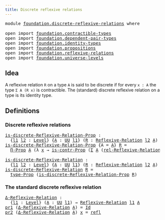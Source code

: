 ```yaml
---
title: Discrete reflexive relations
---
```


<pre class="Agda"><a id="54" class="Keyword">module</a> <a id="61" href="foundation.discrete-reflexive-relations.html" class="Module">foundation.discrete-reflexive-relations</a> <a id="101" class="Keyword">where</a>

<a id="108" class="Keyword">open</a> <a id="113" class="Keyword">import</a> <a id="120" href="foundation.contractible-types.html" class="Module">foundation.contractible-types</a>
<a id="150" class="Keyword">open</a> <a id="155" class="Keyword">import</a> <a id="162" href="foundation.dependent-pair-types.html" class="Module">foundation.dependent-pair-types</a>
<a id="194" class="Keyword">open</a> <a id="199" class="Keyword">import</a> <a id="206" href="foundation.identity-types.html" class="Module">foundation.identity-types</a>
<a id="232" class="Keyword">open</a> <a id="237" class="Keyword">import</a> <a id="244" href="foundation.propositions.html" class="Module">foundation.propositions</a>
<a id="268" class="Keyword">open</a> <a id="273" class="Keyword">import</a> <a id="280" href="foundation.reflexive-relations.html" class="Module">foundation.reflexive-relations</a>
<a id="311" class="Keyword">open</a> <a id="316" class="Keyword">import</a> <a id="323" href="foundation.universe-levels.html" class="Module">foundation.universe-levels</a>
</pre>
## Idea

A reflexive relation `R` on a type `A` is said to be discrete if for every `x : A` the type `Σ A (R x)` is contractible. The (standard) discrete reflexive relation on a type is its identity type.

## Definitions

### Discrete reflexive relations

<pre class="Agda"><a id="is-discrete-Reflexive-Relation-Prop"></a><a id="619" href="foundation.discrete-reflexive-relations.html#619" class="Function">is-discrete-Reflexive-Relation-Prop</a> <a id="655" class="Symbol">:</a>
  <a id="659" class="Symbol">{</a><a id="660" href="foundation.discrete-reflexive-relations.html#660" class="Bound">l1</a> <a id="663" href="foundation.discrete-reflexive-relations.html#663" class="Bound">l2</a> <a id="666" class="Symbol">:</a> <a id="668" href="Agda.Primitive.html#597" class="Postulate">Level</a><a id="673" class="Symbol">}</a> <a id="675" class="Symbol">{</a><a id="676" href="foundation.discrete-reflexive-relations.html#676" class="Bound">A</a> <a id="678" class="Symbol">:</a> <a id="680" href="foundation-core.universe-levels.html#235" class="Primitive">UU</a> <a id="683" href="foundation.discrete-reflexive-relations.html#660" class="Bound">l1</a><a id="685" class="Symbol">}</a> <a id="687" class="Symbol">(</a><a id="688" href="foundation.discrete-reflexive-relations.html#688" class="Bound">R</a> <a id="690" class="Symbol">:</a> <a id="692" href="foundation.reflexive-relations.html#378" class="Function">Reflexive-Relation</a> <a id="711" href="foundation.discrete-reflexive-relations.html#663" class="Bound">l2</a> <a id="714" href="foundation.discrete-reflexive-relations.html#676" class="Bound">A</a><a id="715" class="Symbol">)</a> <a id="717" class="Symbol">→</a> <a id="719" href="foundation-core.propositions.html#1393" class="Function">UU-Prop</a> <a id="727" class="Symbol">(</a><a id="728" href="foundation.discrete-reflexive-relations.html#660" class="Bound">l1</a> <a id="731" href="Agda.Primitive.html#810" class="Primitive Operator">⊔</a> <a id="733" href="foundation.discrete-reflexive-relations.html#663" class="Bound">l2</a><a id="735" class="Symbol">)</a>
<a id="737" href="foundation.discrete-reflexive-relations.html#619" class="Function">is-discrete-Reflexive-Relation-Prop</a> <a id="773" class="Symbol">{</a><a id="774" class="Argument">A</a> <a id="776" class="Symbol">=</a> <a id="778" href="foundation.discrete-reflexive-relations.html#778" class="Bound">A</a><a id="779" class="Symbol">}</a> <a id="781" href="foundation.discrete-reflexive-relations.html#781" class="Bound">R</a> <a id="783" class="Symbol">=</a>
  <a id="787" href="foundation-core.propositions.html#6694" class="Function">Π-Prop</a> <a id="794" href="foundation.discrete-reflexive-relations.html#778" class="Bound">A</a> <a id="796" class="Symbol">(λ</a> <a id="799" href="foundation.discrete-reflexive-relations.html#799" class="Bound">x</a> <a id="801" class="Symbol">→</a> <a id="803" href="foundation.contractible-types.html#1563" class="Function">is-contr-Prop</a> <a id="817" class="Symbol">(</a><a id="818" href="foundation-core.dependent-pair-types.html#515" class="Record">Σ</a> <a id="820" href="foundation.discrete-reflexive-relations.html#778" class="Bound">A</a> <a id="822" class="Symbol">(</a><a id="823" href="foundation.reflexive-relations.html#598" class="Function">rel-Reflexive-Relation</a> <a id="846" href="foundation.discrete-reflexive-relations.html#781" class="Bound">R</a> <a id="848" href="foundation.discrete-reflexive-relations.html#799" class="Bound">x</a><a id="849" class="Symbol">)))</a>

<a id="is-discrete-Reflexive-Relation"></a><a id="854" href="foundation.discrete-reflexive-relations.html#854" class="Function">is-discrete-Reflexive-Relation</a> <a id="885" class="Symbol">:</a>
  <a id="889" class="Symbol">{</a><a id="890" href="foundation.discrete-reflexive-relations.html#890" class="Bound">l1</a> <a id="893" href="foundation.discrete-reflexive-relations.html#893" class="Bound">l2</a> <a id="896" class="Symbol">:</a> <a id="898" href="Agda.Primitive.html#597" class="Postulate">Level</a><a id="903" class="Symbol">}</a> <a id="905" class="Symbol">{</a><a id="906" href="foundation.discrete-reflexive-relations.html#906" class="Bound">A</a> <a id="908" class="Symbol">:</a> <a id="910" href="foundation-core.universe-levels.html#235" class="Primitive">UU</a> <a id="913" href="foundation.discrete-reflexive-relations.html#890" class="Bound">l1</a><a id="915" class="Symbol">}</a> <a id="917" class="Symbol">(</a><a id="918" href="foundation.discrete-reflexive-relations.html#918" class="Bound">R</a> <a id="920" class="Symbol">:</a> <a id="922" href="foundation.reflexive-relations.html#378" class="Function">Reflexive-Relation</a> <a id="941" href="foundation.discrete-reflexive-relations.html#893" class="Bound">l2</a> <a id="944" href="foundation.discrete-reflexive-relations.html#906" class="Bound">A</a><a id="945" class="Symbol">)</a> <a id="947" class="Symbol">→</a> <a id="949" href="foundation-core.universe-levels.html#235" class="Primitive">UU</a> <a id="952" class="Symbol">(</a><a id="953" href="foundation.discrete-reflexive-relations.html#890" class="Bound">l1</a> <a id="956" href="Agda.Primitive.html#810" class="Primitive Operator">⊔</a> <a id="958" href="foundation.discrete-reflexive-relations.html#893" class="Bound">l2</a><a id="960" class="Symbol">)</a>
<a id="962" href="foundation.discrete-reflexive-relations.html#854" class="Function">is-discrete-Reflexive-Relation</a> <a id="993" href="foundation.discrete-reflexive-relations.html#993" class="Bound">R</a> <a id="995" class="Symbol">=</a>
  <a id="999" href="foundation-core.propositions.html#1495" class="Function">type-Prop</a> <a id="1009" class="Symbol">(</a><a id="1010" href="foundation.discrete-reflexive-relations.html#619" class="Function">is-discrete-Reflexive-Relation-Prop</a> <a id="1046" href="foundation.discrete-reflexive-relations.html#993" class="Bound">R</a><a id="1047" class="Symbol">)</a>
</pre>
### The standard discrete reflexive relation

<pre class="Agda"><a id="Δ-Reflexive-Relation"></a><a id="1108" href="foundation.discrete-reflexive-relations.html#1108" class="Function">Δ-Reflexive-Relation</a> <a id="1129" class="Symbol">:</a>
  <a id="1133" class="Symbol">{</a><a id="1134" href="foundation.discrete-reflexive-relations.html#1134" class="Bound">l1</a> <a id="1137" class="Symbol">:</a> <a id="1139" href="Agda.Primitive.html#597" class="Postulate">Level</a><a id="1144" class="Symbol">}</a> <a id="1146" class="Symbol">(</a><a id="1147" href="foundation.discrete-reflexive-relations.html#1147" class="Bound">A</a> <a id="1149" class="Symbol">:</a> <a id="1151" href="foundation-core.universe-levels.html#235" class="Primitive">UU</a> <a id="1154" href="foundation.discrete-reflexive-relations.html#1134" class="Bound">l1</a><a id="1156" class="Symbol">)</a> <a id="1158" class="Symbol">→</a> <a id="1160" href="foundation.reflexive-relations.html#378" class="Function">Reflexive-Relation</a> <a id="1179" href="foundation.discrete-reflexive-relations.html#1134" class="Bound">l1</a> <a id="1182" href="foundation.discrete-reflexive-relations.html#1147" class="Bound">A</a>
<a id="1184" href="foundation-core.dependent-pair-types.html#605" class="Field">pr1</a> <a id="1188" class="Symbol">(</a><a id="1189" href="foundation.discrete-reflexive-relations.html#1108" class="Function">Δ-Reflexive-Relation</a> <a id="1210" href="foundation.discrete-reflexive-relations.html#1210" class="Bound">A</a><a id="1211" class="Symbol">)</a> <a id="1213" class="Symbol">=</a> <a id="1215" href="foundation-core.identity-types.html#1767" class="Datatype">Id</a>
<a id="1218" href="foundation-core.dependent-pair-types.html#617" class="Field">pr2</a> <a id="1222" class="Symbol">(</a><a id="1223" href="foundation.discrete-reflexive-relations.html#1108" class="Function">Δ-Reflexive-Relation</a> <a id="1244" href="foundation.discrete-reflexive-relations.html#1244" class="Bound">A</a><a id="1245" class="Symbol">)</a> <a id="1247" href="foundation.discrete-reflexive-relations.html#1247" class="Bound">x</a> <a id="1249" class="Symbol">=</a> <a id="1251" href="foundation-core.identity-types.html#1820" class="InductiveConstructor">refl</a>
</pre>